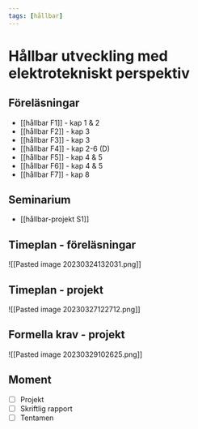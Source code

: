 ```yaml
---
tags: [hållbar]
---
```

# Hållbar utveckling med elektrotekniskt perspektiv

## Föreläsningar
- [[hållbar F1]] - kap 1 & 2
- [[hållbar F2]] - kap 3
- [[hållbar F3]] - kap 3
- [[hållbar F4]]  - kap 2-6 (D)
- [[hållbar F5]] - kap 4 & 5
- [[hållbar F6]] - kap 4 & 5
- [[hållbar F7]] - kap 8

## Seminarium
- [[hållbar-projekt S1]]

## Timeplan - föreläsningar
![[Pasted image 20230324132031.png]]

## Timeplan - projekt
![[Pasted image 20230327122712.png]]

## Formella krav - projekt
![[Pasted image 20230329102625.png]]


## Moment
- [ ] Projekt
- [ ] Skriftlig rapport
- [ ] Tentamen